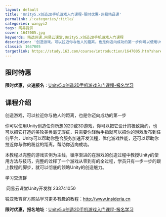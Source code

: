 ```yaml
---
layout: default
title: 'Unity5.x创造2D手机游戏入门课程-限时优惠-网易精品课'
permalink: /:categories/:title/
categories: wangyi2
tags: 网易提供
cover: 1647005.jpg
keywords: 精选网课,网易云课堂,Unity5.x创造2D手机游戏入门课程
description: '创造游戏，可以拉近你与他人的距离，也是你迈向成功的第一步你可以使用Unity创造任你所想的2D或3D游戏，你可以把它设计'
classid: 1647005
targetlink: https://study.163.com/course/introduction/1647005.htm?share=1&shareId=1025206652&utm_campaign=share&utm_medium=iphoneShare&utm_source=&utm_u=1025206652
---
```


## 限时特惠

**限时优惠，火速报名**：[Unity5.x创造2D手机游戏入门课程-报名学习](https://study.163.com/course/introduction/1647005.htm?share=1&shareId=1025206652&utm_campaign=share&utm_medium=iphoneShare&utm_source=&utm_u=1025206652)

## 课程介绍

创造游戏，可以拉近你与他人的距离，也是你迈向成功的第一步 

你可以使用Unity创造任你所想的2D或3D游戏，你可以把它设计的极致简约，也可以把它打造的美轮美奂毫无瑕疵，只需要你轻触手指就可以把你的游戏发布到任何平台，Unity可以帮助你整合服务加速开发流程，优化游戏性能，还可以帮助你拉近你与你的粉丝的距离，帮助你迈向成功。

本教程以完整的游戏实例为主线，循序渐进的在游戏的创造过程中教授Unity的使用方法与技巧，完整的诠释了一个游戏从零到有的全过程，学员只有一步一步的跟上教程的脚步，就可以彻底的领略Unity的创造魅力。



学习交流群

 网易云课堂Unity开发群 233741050

 锐亚教育官方网站学习更多有趣的教程：http://www.insideria.cn

**限时优惠，报名地址**：[Unity5.x创造2D手机游戏入门课程-报名学习](https://study.163.com/course/introduction/1647005.htm?share=1&shareId=1025206652&utm_campaign=share&utm_medium=iphoneShare&utm_source=&utm_u=1025206652)

